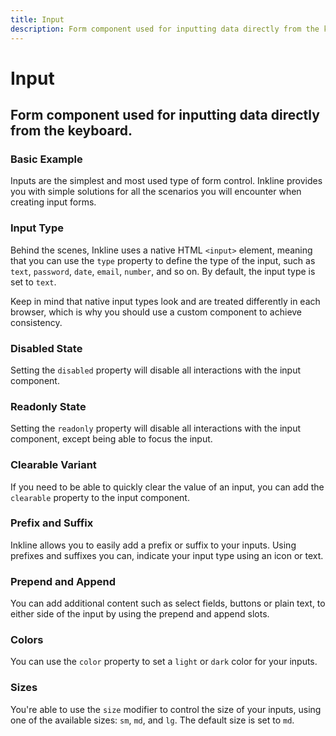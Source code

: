 ```yaml
---
title: Input
description: Form component used for inputting data directly from the keyboard. 
---
```


<script setup>
import * as examples from '../examples';
</script>


# Input
## Form component used for inputting data directly from the keyboard. 

### Basic Example
Inputs are the simplest and most used type of form control. Inkline provides you with simple solutions for all the scenarios you will encounter when creating input forms.

<example :component="examples.IInputBasicExample" :html="examples.IInputBasicExampleHTML" :js="examples.IInputBasicExampleJS"></example>

### Input Type
Behind the scenes, Inkline uses a native HTML `<input>` element, meaning that you can use the `type` property to define the type of the input, such as `text`, `password`, `date`, `email`, `number`, and so on. By default, the input type is set to `text`.

Keep in mind that native input types look and are treated differently in each browser, which is why you should use a custom component to achieve consistency.

<example :component="examples.IInputTypeExample" :html="examples.IInputTypeExampleHTML" :js="examples.IInputTypeExampleJS"></example>

### Disabled State
Setting the `disabled` property will disable all interactions with the input component.

<example :component="examples.IInputDisabledExample" :html="examples.IInputDisabledExampleHTML" :js="examples.IInputDisabledExampleJS"></example>

### Readonly State
Setting the `readonly` property will disable all interactions with the input component, except being able to focus the input.

<example :component="examples.IInputReadonlyExample" :html="examples.IInputReadonlyExampleHTML" :js="examples.IInputReadonlyExampleJS"></example>

### Clearable Variant
If you need to be able to quickly clear the value of an input, you can add the `clearable` property to the input component.

<example :component="examples.IInputClearableExample" :html="examples.IInputClearableExampleHTML" :js="examples.IInputClearableExampleJS"></example>

### Prefix and Suffix
Inkline allows you to easily add a prefix or suffix to your inputs. Using prefixes and suffixes you can, indicate 
your input type using an icon or text. 

<example :component="examples.IInputPrefixSuffixExample" :html="examples.IInputPrefixSuffixExampleHTML" :js="examples.IInputPrefixSuffixExampleJS"></example>

### Prepend and Append
You can add additional content such as select fields, buttons or plain text, to either side of the input by using the prepend and append slots.

<example :component="examples.IInputPrependAppendTextExample" :html="examples.IInputPrependAppendTextExampleHTML" :js="examples.IInputPrependAppendTextExampleJS"></example>

<example :component="examples.IInputPrependAppendButtonExample" :html="examples.IInputPrependAppendButtonExampleHTML" :js="examples.IInputPrependAppendButtonExampleJS"></example>

<example :component="examples.IInputPrependAppendDropdownExample" :html="examples.IInputPrependAppendDropdownExampleHTML" :js="examples.IInputPrependAppendDropdownExampleJS"></example>

### Colors
You can use the `color` property to set a `light` or `dark` color for your inputs.

<example :component="examples.IInputColorVariantsExample" :html="examples.IInputColorVariantsExampleHTML" :js="examples.IInputColorVariantsExampleJS"></example>

### Sizes
You're able to use the `size` modifier to control the size of your inputs, using one of the available sizes: `sm`, `md`, and `lg`. The default size is set to `md`.

<example :component="examples.IInputSizeVariantsExample" :html="examples.IInputSizeVariantsExampleHTML" :js="examples.IInputSizeVariantsExampleJS"></example>


